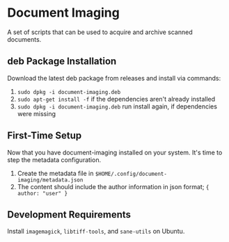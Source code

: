# Document Imaging

A set of scripts that can be used to acquire and archive scanned documents.

## deb Package Installation

Download the latest deb package from releases and install via commands:

1. `sudo dpkg -i document-imaging.deb`
2. `sudo apt-get install -f` if the dependencies aren't already installed
3. `sudo dpkg -i document-imaging.deb` run install again, if dependencies were missing

## First-Time Setup

Now that you have document-imaging installed on your system. It's time to step the metadata configuration.

1. Create the metadata file in `$HOME/.config/document-imaging/metadata.json`
2. The content should include the author information in json format; `{ author: "user" }`

## Development Requirements

Install `imagemagick`, `libtiff-tools`, and `sane-utils` on Ubuntu.
